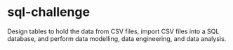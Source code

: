 # sql-challenge
Design tables to hold the data from CSV files, import CSV files into a SQL database, and perform data modelling, data engineering, and data analysis.
